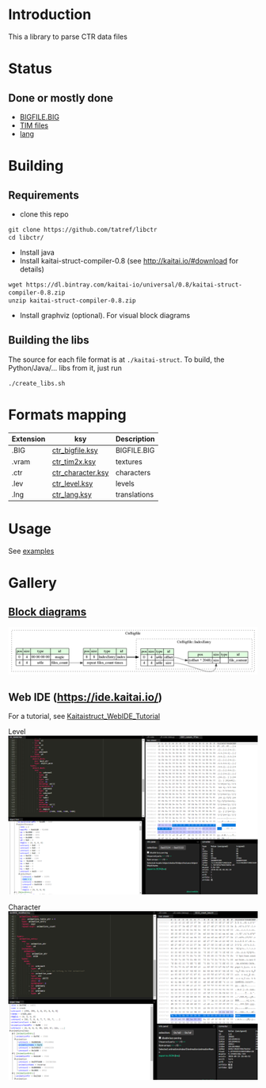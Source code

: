 # Introduction
This a library to parse CTR data files

# Status
## Done or mostly done
* [BIGFILE.BIG](./kaitai-struct/ctr_bigfile.ksy)
* [TIM files](./kaitai-struct/psx_tim.ksy)
* [lang](./kaitai-struct/ctr_lang.ksy)

# Building
## Requirements
* clone this repo

```
git clone https://github.com/tatref/libctr
cd libctr/
```

* Install java
* Install kaitai-struct-compiler-0.8 (see http://kaitai.io/#download for details)

```
wget https://dl.bintray.com/kaitai-io/universal/0.8/kaitai-struct-compiler-0.8.zip
unzip kaitai-struct-compiler-0.8.zip
```

* Install graphviz (optional). For visual block diagrams

## Building the libs
The source for each file format is at `./kaitai-struct`. To build, the Python/Java/... libs from it, just run

```
./create_libs.sh
```

# Formats mapping

|Extension|ksy|Description|
|---|---|---|
|.BIG|[ctr_bigfile.ksy](./kaitai-struct/ctr_bigfile.ksy)|BIGFILE.BIG|
|.vram|[ctr_tim2x.ksy](./kaitai-struct/ctr_tim2x.ksy)|textures|
|.ctr|[ctr_character.ksy](./kaitai-struct/ctr_character.ksy)|characters|
|.lev|[ctr_level.ksy](./kaitai-struct/ctr_level.ksy)|levels|
|.lng|[ctr_lang.ksy](./kaitai-struct/ctr_lang.ksy)|translations|

# Usage
See [examples](./examples)

# Gallery
## [Block diagrams](./graphviz/)
![CTR Bigfile](./graphviz/ctr_bigfile.png "CTR Bigfile")

## Web IDE (https://ide.kaitai.io/)
For a tutorial, see [Kaitaistruct_WebIDE_Tutorial](Kaitaistruct_WebIDE_Tutorial.md)

Level
![CTR Level](./gallery/web_ide_ctr_level.png "CTR Level")

Character
![CTR Character](./gallery/web_ide_ctr_character.png "CTR Character")


